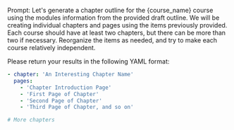 Prompt: Let's generate a chapter outline for the {course_name} course using the modules information from the provided draft outline. We will be creating individual chapters and pages using the items previously provided. Each course should have at least two chapters, but there can be more than two if necessary. Reorganize the items as needed, and try to make each course relatively independent. 

Please return your results in the following YAML format:

```yaml
- chapter: 'An Interesting Chapter Name'
  pages:
    - 'Chapter Introduction Page'
    - 'First Page of Chapter'
    - 'Second Page of Chapter'
    - 'Third Page of Chapter, and so on'

# More chapters
```
